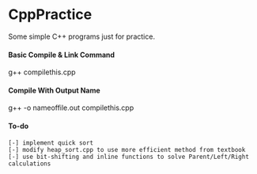 # CppPractice
Some simple C++ programs just for practice.

#### Basic Compile & Link Command
g++ compilethis.cpp

#### Compile With Output Name
g++ -o nameoffile.out compilethis.cpp


#### To-do
```
[-] implement quick sort
[-] modify heap_sort.cpp to use more efficient method from textbook
[-] use bit-shifting and inline functions to solve Parent/Left/Right calculations

``` 